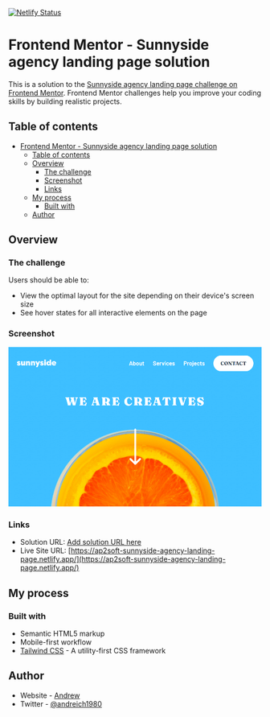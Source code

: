 [![Netlify Status](https://api.netlify.com/api/v1/badges/3d5ef54a-f908-436a-9a52-42da94a74601/deploy-status)](https://app.netlify.com/sites/ap2soft-sunnyside-agency-landing-page/deploys)

# Frontend Mentor - Sunnyside agency landing page solution

This is a solution to the [Sunnyside agency landing page challenge on Frontend Mentor](https://www.frontendmentor.io/challenges/sunnyside-agency-landing-page-7yVs3B6ef). Frontend Mentor challenges help you improve your coding skills by building realistic projects.

## Table of contents

- [Frontend Mentor - Sunnyside agency landing page solution](#frontend-mentor---sunnyside-agency-landing-page-solution)
  - [Table of contents](#table-of-contents)
  - [Overview](#overview)
    - [The challenge](#the-challenge)
    - [Screenshot](#screenshot)
    - [Links](#links)
  - [My process](#my-process)
    - [Built with](#built-with)
  - [Author](#author)

## Overview

### The challenge

Users should be able to:

- View the optimal layout for the site depending on their device's screen size
- See hover states for all interactive elements on the page

### Screenshot

![](./screenshot.png)

### Links

- Solution URL: [Add solution URL here](https://your-solution-url.com)
- Live Site URL: [https://ap2soft-sunnyside-agency-landing-page.netlify.app/](https://ap2soft-sunnyside-agency-landing-page.netlify.app/)

## My process

### Built with

- Semantic HTML5 markup
- Mobile-first workflow
- [Tailwind CSS](https://tailwindcss.com) - A utility-first CSS framework

## Author

- Website - [Andrew](https://ap2.dev)
- Twitter - [@andreich1980](https://www.twitter.com/andreich1980)

